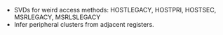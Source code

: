 * SVDs for weird access methods: HOSTLEGACY, HOSTPRI, HOSTSEC, MSRLEGACY, MSRLSLEGACY
* Infer peripheral clusters from adjacent registers.
